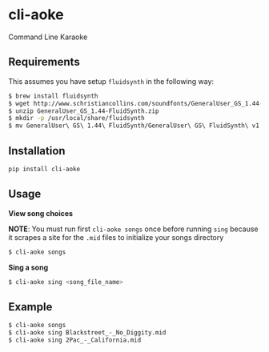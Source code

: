 # cli-aoke

Command Line Karaoke

## Requirements

This assumes you have setup `fluidsynth` in the following way:

```bash
$ brew install fluidsynth
$ wget http://www.schristiancollins.com/soundfonts/GeneralUser_GS_1.44-FluidSynth.zip
$ unzip GeneralUser_GS_1.44-FluidSynth.zip
$ mkdir -p /usr/local/share/fluidsynth
$ mv GeneralUser\ GS\ 1.44\ FluidSynth/GeneralUser\ GS\ FluidSynth\ v1.44.sf2 /usr/local/share/fluidsynth/generaluser.v.1.44.sf2
```

## Installation

```bash
pip install cli-aoke
```

## Usage

**View song choices**

**NOTE**: You must run first  `cli-aoke songs` once before running `sing` because it scrapes a site for the `.mid` files to initialize your songs directory

```bash
$ cli-aoke songs
```

**Sing a song**

```bash
$ cli-aoke sing <song_file_name>
```

## Example

```bash
$ cli-aoke songs
$ cli-aoke sing Blackstreet_-_No_Diggity.mid
$ cli-aoke sing 2Pac_-_California.mid
```